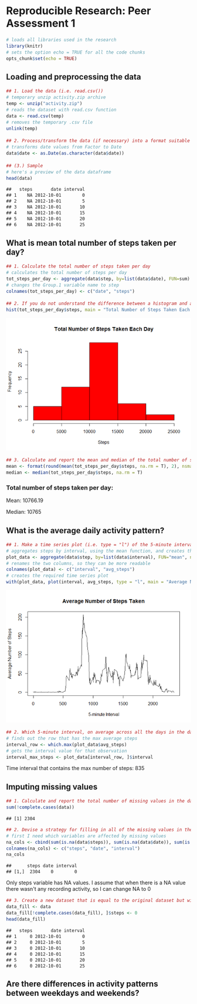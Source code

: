 # Reproducible Research: Peer Assessment 1


```r
# loads all libraries used in the research
library(knitr)
# sets the option echo = TRUE for all the code chunks
opts_chunk$set(echo = TRUE)
```

## Loading and preprocessing the data


```r
## 1. Load the data (i.e. read.csv())
# temporary unzip activity.zip archive
temp <- unzip("activity.zip")
# reads the dataset with read.csv function
data <- read.csv(temp)
# removes the temporary .csv file
unlink(temp)

## 2. Process/transform the data (if necessary) into a format suitable for your analysis
# transforms date values from Factor to Date
data$date <- as.Date(as.character(data$date)) 

## (3.) Sample
# here's a preview of the data dataframe
head(data)
```

```
##   steps       date interval
## 1    NA 2012-10-01        0
## 2    NA 2012-10-01        5
## 3    NA 2012-10-01       10
## 4    NA 2012-10-01       15
## 5    NA 2012-10-01       20
## 6    NA 2012-10-01       25
```

## What is mean total number of steps taken per day?


```r
## 1. Calculate the total number of steps taken per day
# calculates the total number of steps per day
tot_steps_per_day <- aggregate(data$step, by=list(data$date), FUN=sum)
# changes the Group.1 variable name to step
colnames(tot_steps_per_day) <- c("date", "steps")

## 2. If you do not understand the difference between a histogram and a barplot, research the difference between them. Make a histogram of the total number of steps taken each day
hist(tot_steps_per_day$steps, main = "Total Number of Steps Taken Each Day", xlab = "Steps", col = "red")
```

![](PA1_template_files/figure-html/meantotalnum-1.png) 

```r
## 3. Calculate and report the mean and median of the total number of steps taken per day
mean <- format(round(mean(tot_steps_per_day$steps, na.rm = T), 2), nsmall = 2)
median <- median(tot_steps_per_day$steps, na.rm = T)
```

### Total number of steps taken per day:

Mean: 10766.19

Median: 10765

## What is the average daily activity pattern?


```r
## 1. Make a time series plot (i.e. type = "l") of the 5-minute interval (x-axis) and the average number of steps taken, averaged across all days (y-axis)
# aggregates steps by interval, using the mean function, and creates the plot data
plot_data <- aggregate(data$step, by=list(data$interval), FUN="mean", na.rm = T)
# renames the two columns, so they can be more readable
colnames(plot_data) <- c("interval", "avg_steps")
# creates the required time series plot
with(plot_data, plot(interval, avg_steps, type = "l", main = "Average Number of Steps Taken", xlab = "5-minute Interval", ylab = "Average Number of Steps"))
```

![](PA1_template_files/figure-html/avgdailyactivitypattern-1.png) 

```r
## 2. Which 5-minute interval, on average across all the days in the dataset, contains the maximum number of steps?
# finds out the row that has the max average steps
interval_row <- which.max(plot_data$avg_steps)
# gets the interval value for that observation
interval_max_steps <- plot_data[interval_row, ]$interval
```

Time interval that contains the max number of steps: 835


## Imputing missing values


```r
## 1. Calculate and report the total number of missing values in the dataset (i.e. the total number of rows with NAs)
sum(!complete.cases(data))
```

```
## [1] 2304
```

```r
## 2. Devise a strategy for filling in all of the missing values in the dataset. The strategy does not need to be sophisticated. For example, you could use the mean/median for that day, or the mean for that 5-minute interval, etc.
# first I need which variables are affected by missing values
na_cols <- cbind(sum(is.na(data$steps)), sum(is.na(data$date)), sum(is.na(data$interval)))
colnames(na_cols) <- c("steps", "date", "interval")
na_cols
```

```
##      steps date interval
## [1,]  2304    0        0
```

Only steps variable has NA values. I assume that when there is a NA value there wasn't any recording activity, so I can change NA to 0


```r
## 3. Create a new dataset that is equal to the original dataset but with the missing data filled in.
data_fill <- data
data_fill[!complete.cases(data_fill), ]$steps <- 0
head(data_fill)
```

```
##   steps       date interval
## 1     0 2012-10-01        0
## 2     0 2012-10-01        5
## 3     0 2012-10-01       10
## 4     0 2012-10-01       15
## 5     0 2012-10-01       20
## 6     0 2012-10-01       25
```

## Are there differences in activity patterns between weekdays and weekends?

